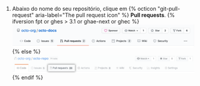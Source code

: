 1. Abaixo do nome do seu repositório, clique em
{% octicon "git-pull-request" aria-label="The pull request icon" %} **Pull requests**.
    {% ifversion fpt or ghes > 3.1 or ghae-next or ghec %}
    ![Problemas e seleção da guia pull requests](/assets/images/help/repository/repo-tabs-pull-requests.png){% else %}
 ![Issues tab](/assets/images/enterprise/3.1/help/repository/repo-tabs-pull-requests.png){% endif %}
